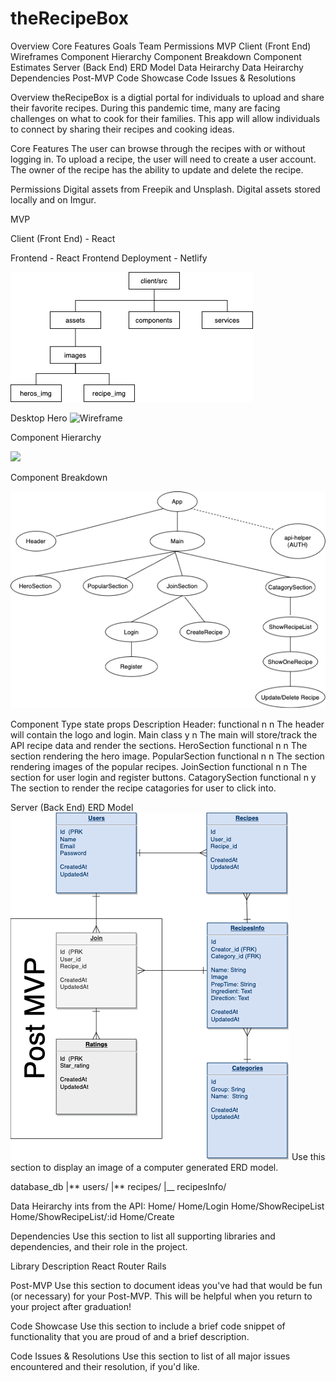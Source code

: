 # theRecipeBox

Overview
Core Features
Goals
Team
Permissions
MVP
Client (Front End)
Wireframes
Component Hierarchy
Component Breakdown
Component Estimates
Server (Back End)
ERD Model
Data Heirarchy
Data Heirarchy
Dependencies
Post-MVP
Code Showcase
Code Issues & Resolutions

Overview
theRecipeBox is a digtial portal for individuals to upload and share their favorite recipes. During this pandemic time, many are facing challenges on what to cook for their families. This app will allow individuals to connect by sharing their recipes and cooking ideas.

Core Features
The user can browse through the recipes with or without logging in. To upload a recipe, the user will need to create a user account. The owner of the recipe has the ability to update and delete the recipe.

Permissions
Digital assets from Freepik and Unsplash. Digital assets stored locally and on Imgur.

MVP

Client (Front End) - React

Frontend - React
Frontend Deployment - Netlify

![Wireframe](./readmeDoc/client_directory.png)

Desktop Hero
![Wireframe](./readmeDoc/theRecipeBox_wireframe/Home_Before_Login.png)

Component Hierarchy

![](./readmeDoc/clientdirectory.png)

Component Breakdown

![](./readmeDoc/components.png)

Component Type state props Description
Header: functional n n The header will contain the logo and login.
Main class y n The main will store/track the API recipe data and render the sections.
HeroSection functional n n The section rendering the hero image.
PopularSection functional n n The section rendering images of the popular recipes.
JoinSection functional n n The section for user login and register buttons.
CatagorySection functional n y The section to render the recipe catagories for user to click into.

Server (Back End)
ERD Model
![ERD Model](./readmeDoc/theRecipeBox.png)
Use this section to display an image of a computer generated ERD model.

database_db
|** users/
|** recipes/
|\_\_ recipesInfo/

Data Heirarchy
ints from the API:
Home/
Home/Login
Home/ShowRecipeList
Home/ShowRecipeList/:id
Home/Create

Dependencies
Use this section to list all supporting libraries and dependencies, and their role in the project.

Library Description
React Router
Rails

Post-MVP
Use this section to document ideas you've had that would be fun (or necessary) for your Post-MVP. This will be helpful when you return to your project after graduation!

Code Showcase
Use this section to include a brief code snippet of functionality that you are proud of and a brief description.

Code Issues & Resolutions
Use this section to list of all major issues encountered and their resolution, if you'd like.
